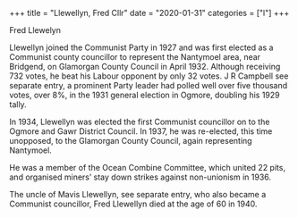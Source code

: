 +++
title = "Llewellyn, Fred Cllr"
date = "2020-01-31"
categories = ["l"]
+++

Fred Llewelyn 

Llewellyn joined the Communist Party in 1927 and was first elected as a Communist county councillor to represent the Nantymoel area, near Bridgend, on Glamorgan County Council in April 1932. Although receiving 732 votes, he beat his Labour opponent by only 32 votes. J R Campbell see separate entry, a prominent Party leader had polled well over five thousand votes, over 8%, in the 1931 general election in Ogmore, doubling his 1929 tally. 

In 1934, Llewellyn was elected the first Communist councillor on to the Ogmore and Gawr District Council. In 1937, he was re-elected, this time unopposed, to the Glamorgan County Council, again representing Nantymoel. 

He was a member of the Ocean Combine Committee, which united 22 pits, and organised miners’ stay down strikes against non-unionism in 1936.

The uncle of Mavis Llewellyn, see separate entry, who also became a Communist councillor, Fred Llewellyn died at the age of 60 in 1940.
